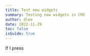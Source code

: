 ```yaml
---
title: Test new widgets
summary: Testing new widgets in CMS
author: dlee
date: 2022-11-29
toc: false
isGuide: true
---
```

If I press